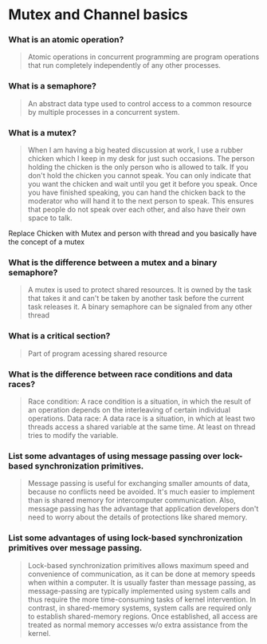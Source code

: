 # Mutex and Channel basics

### What is an atomic operation?
> Atomic operations in concurrent programming are program operations that run completely independently of any other processes. 

### What is a semaphore?
> An abstract data type used to control access to a common resource by multiple processes in a concurrent system. 

### What is a mutex?
> When I am having a big heated discussion at work, I use a rubber chicken which I keep in my desk for just such occasions. The person holding the chicken is the only person who is allowed to talk. If you don't hold the chicken you cannot speak. You can only indicate that you want the chicken and wait until you get it before you speak. Once you have finished speaking, you can hand the chicken back to the moderator who will hand it to the next person to speak. This ensures that people do not speak over each other, and also have their own space to talk.

Replace Chicken with Mutex and person with thread and you basically have the concept of a mutex

### What is the difference between a mutex and a binary semaphore?
> A mutex is used to protect shared resources. It is owned by the task that takes it and can't be taken by another task before the current task releases it. A binary semaphore can be signaled from any other thread

### What is a critical section?
> Part of program acessing shared resource

### What is the difference between race conditions and data races?
 > Race condition: A race condition is a situation, in which the result of an operation depends on the interleaving of certain individual operations.
 > Data race: A data race is a situation, in which at least two threads access a shared variable at the same time. At least on thread tries to modify the variable.

### List some advantages of using message passing over lock-based synchronization primitives.
> Message passing is useful for exchanging smaller amounts of data, because no conflicts need be avoided. It's much easier to implement than is shared memory for intercomputer communication. Also, message passing has the advantage that application developers don't need to worry about the details of protections like shared memory.

### List some advantages of using lock-based synchronization primitives over message passing.
> Lock-based synchronization primitives allows maximum speed and convenience of communication, as it can be done at memory speeds when within a computer. It is usually faster than message passing, as message-passing are typically implemented using system calls and thus require the more time-consuming tasks of kernel intervention. In contrast, in shared-memory systems, system calls are required only to establish shared-memory regions. Once established, all access are treated as normal memory accesses w/o extra assistance from the kernel.
